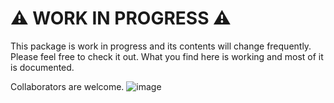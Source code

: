 # :warning: WORK IN PROGRESS :warning:

This package is work in progress and its contents will change frequently. Please 
feel free to check it out. What you find here is working and most of it is documented.

Collaborators are welcome.
![image](https://github.com/user-attachments/assets/70b24e40-58ea-43af-84c1-371528f8091d)
